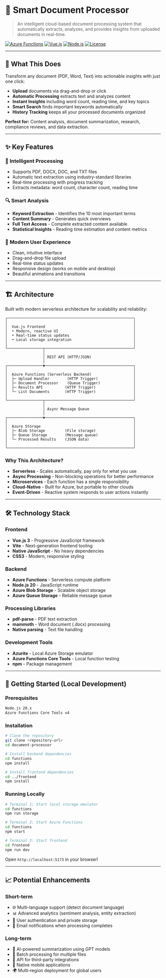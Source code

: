 # 📄 Smart Document Processor

> An intelligent cloud-based document processing system that automatically extracts, analyzes, and provides insights from uploaded documents in real-time.

[![Azure Functions](https://img.shields.io/badge/Azure-Functions-0078D4?style=flat&logo=microsoft-azure)](https://azure.microsoft.com/en-us/services/functions/)
[![Vue.js](https://img.shields.io/badge/Vue.js-3.x-4FC08D?style=flat&logo=vue.js)](https://vuejs.org/)
[![Node.js](https://img.shields.io/badge/Node.js-20.x-339933?style=flat&logo=node.js)](https://nodejs.org/)
[![License](https://img.shields.io/badge/license-MIT-blue.svg)](LICENSE)

---

## 🎯 What This Does

Transform any document (PDF, Word, Text) into actionable insights with just one click:

- **Upload** documents via drag-and-drop or click
- **Automatic Processing** extracts text and analyzes content
- **Instant Insights** including word count, reading time, and key topics
- **Smart Search** finds important keywords automatically
- **History Tracking** keeps all your processed documents organized

**Perfect for:** Content analysis, document summarization, research, compliance reviews, and data extraction.

---

## ✨ Key Features

### 🚀 **Intelligent Processing**
- Supports PDF, DOCX, DOC, and TXT files
- Automatic text extraction using industry-standard libraries
- Real-time processing with progress tracking
- Extracts metadata: word count, character count, reading time

### 🔍 **Smart Analysis**
- **Keyword Extraction** - Identifies the 10 most important terms
- **Content Summary** - Generates quick overviews
- **Full Text Access** - Complete extracted content available
- **Statistical Insights** - Reading time estimation and content metrics

### 🎨 **Modern User Experience**
- Clean, intuitive interface
- Drag-and-drop file upload
- Real-time status updates
- Responsive design (works on mobile and desktop)
- Beautiful animations and transitions

---

## 🏗️ Architecture

Built with modern serverless architecture for scalability and reliability:

```
┌─────────────────────────────────────────────────────────┐
│                                                         │
│  Vue.js Frontend                                        │
│  • Modern, reactive UI                                  │
│  • Real-time status updates                             │
│  • Local storage integration                            │
│                                                         │
└────────────────┬────────────────────────────────────────┘
                 │
                 │ REST API (HTTP/JSON)
                 │
┌────────────────▼────────────────────────────────────────┐
│                                                         │
│  Azure Functions (Serverless Backend)                   │
│  ├─ Upload Handler        (HTTP Trigger)                │
│  ├─ Document Processor    (Queue Trigger)               │
│  ├─ Results API          (HTTP Trigger)                 │
│  └─ List Documents       (HTTP Trigger)                 │
│                                                         │
└────────────────┬────────────────────────────────────────┘
                 │
                 │ Async Message Queue
                 │
┌────────────────▼────────────────────────────────────────┐
│                                                         │
│  Azure Storage                                          │
│  ├─ Blob Storage         (File storage)                 │
│  ├─ Queue Storage        (Message queue)                │
│  └─ Processed Results    (JSON data)                    │
│                                                         │
└─────────────────────────────────────────────────────────┘
```

### Why This Architecture?

- **Serverless** - Scales automatically, pay only for what you use
- **Async Processing** - Non-blocking operations for better performance
- **Microservices** - Each function has a single responsibility
- **Cloud-Native** - Built for Azure, but portable to other clouds
- **Event-Driven** - Reactive system responds to user actions instantly

---

## 🛠️ Technology Stack

### Frontend
- **Vue.js 3** - Progressive JavaScript framework
- **Vite** - Next-generation frontend tooling
- **Native JavaScript** - No heavy dependencies
- **CSS3** - Modern, responsive styling

### Backend
- **Azure Functions** - Serverless compute platform
- **Node.js 20** - JavaScript runtime
- **Azure Blob Storage** - Scalable object storage
- **Azure Queue Storage** - Reliable message queue

### Processing Libraries
- **pdf-parse** - PDF text extraction
- **mammoth** - Word document (.docx) processing
- **Native parsing** - Text file handling

### Development Tools
- **Azurite** - Local Azure Storage emulator
- **Azure Functions Core Tools** - Local function testing
- **npm** - Package management

---

## 🚀 Getting Started (Local Development)

### Prerequisites
```bash
Node.js 20.x
Azure Functions Core Tools v4
```

### Installation
```bash
# Clone the repository
git clone <repository-url>
cd document-processor

# Install backend dependencies
cd functions
npm install

# Install frontend dependencies
cd ../frontend
npm install
```

### Running Locally
```bash
# Terminal 1: Start local storage emulator
cd functions
npm run storage

# Terminal 2: Start Azure Functions
cd functions
npm start

# Terminal 3: Start frontend
cd frontend
npm run dev
```

Open `http://localhost:5173` in your browser!

---

## 📈 Potential Enhancements

### Short-term
- 🌐 Multi-language support (detect document language)
- 📊 Advanced analytics (sentiment analysis, entity extraction)
- 🔐 User authentication and private storage
- 📧 Email notifications when processing completes

### Long-term
- 🤖 AI-powered summarization using GPT models
- 📑 Batch processing for multiple files
- 🔗 API for third-party integrations
- 📱 Native mobile applications
- 🌍 Multi-region deployment for global users
